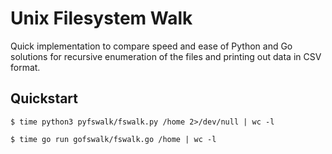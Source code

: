 # Unix Filesystem Walk

Quick implementation to compare speed and ease of Python and Go solutions for recursive enumeration of the files and printing out data in CSV format.

## Quickstart

	$ time python3 pyfswalk/fswalk.py /home 2>/dev/null | wc -l

	$ time go run gofswalk/fswalk.go /home | wc -l
